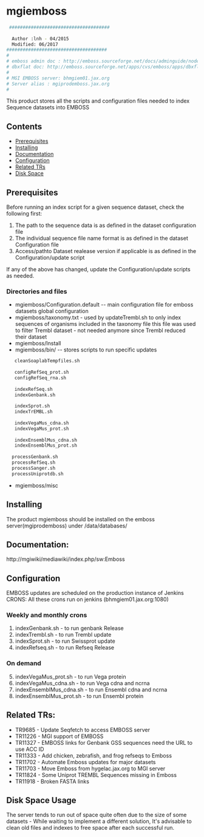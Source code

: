 # mgiemboss

```bash 
 #####################################
 
  Author :lnh - 04/2015
  Modified: 06/2017
#####################################
#
# emboss admin doc : http://emboss.sourceforge.net/docs/adminguide/node19.html
# dbxflat doc: http://emboss.sourceforge.net/apps/cvs/emboss/apps/dbxflat.html
#
# MGI EMBOSS server: bhmgiem01.jax.org
# Server alias : mgiprodemboss.jax.org
#
```
This product stores all the scripts and configuration files needed to index Sequence datasets into EMBOSS 

## Contents
- [Prerequisites](#prerequisites)
- [Installing](#installing)
- [Documentation](#documentation)
- [Configuration](#configuration)
- [Related TRs](#related-trs)
- [Disk Space](#disk-space-usage)

## Prerequisites 
Before running an index script for a given sequence dataset, check the following first:

 1. The path to the sequence data is as defined in the dataset configuration file
 2. The individual sequence file name format is as defined in the dataset Configuration file
 3. Access/pathto Dataset realease version if applicable is as defined in the Configuration/update script 
   
If any of the above has changed, update the Configuration/update scripts as needed. 

### Directories and files

 * mgiemboss/Configuration.default  -- main configuration file for emboss datasets global configuration
 * mgiemboss/taxonomy.txt - used by updateTrembl.sh  to only index sequences of organisms included in the taxonomy file
  this file was used to filter Trembl dataset - not needed anymore since Trembl reduced their dataset
 * mgiemboss/Install   
 * mgiemboss/bin/      -- stores scripts  to run specific updates 
 ```bash
    cleanSoaplabTempfiles.sh  
    
    configRefSeq_prot.sh	  
    configRefSeq_rna.sh	  
    
    indexRefSeq.sh		
    indexGenbank.sh	
    
    indexSprot.sh	
    indexTrEMBL.sh
   
    indexVegaMus_cdna.sh
    indexVegaMus_prot.sh
    
    indexEnsemblMus_cdna.sh
    indexEnsemblMus_prot.sh
    
   processGenbank.sh
   processRefSeq.sh
   processSanger.sh
   processUniprotdb.sh
```
 * mgiemboss/misc 
 
## Installing
The product mgiemboss should be installed on the emboss server(mgiprodemboss)
under /data/databases/

## Documentation:
http://mgiwiki/mediawiki/index.php/sw:Emboss

## Configuration 

EMBOSS updates are scheduled on the production instance of Jenkins
CRONS: All these crons run on jenkins (bhmgiem01.jax.org:1080)

### Weekly and monthly crons

1. indexGenbank.sh          - to run genbank Release
2. indexTrembl.sh           - to run Trembl update
3. indexSprot.sh            - to run Swissprot update
4. indexRefseq.sh           - to run Refseq Release

### On demand

5. indexVegaMus_prot.sh     - to run Vega protein 
6. indexVegaMus_cdna.sh     - to run Vega cdna and ncrna
7. indexEnsemblMus_cdna.sh  - to run Ensembl cdna and ncrna
8. indexEnsemblMus_prot.sh  - to run Ensembl protein


## Related TRs:
* TR9685  - Update Seqfetch to access EMBOSS server
* TR11226 - MGI support of EMBOSS
* TR11327 - EMBOSS links for Genbank GSS sequences need the URL to use ACC ID
* TR11333 - Add chicken, zebrafish, and frog refseqs to Emboss
* TR11702 - Automate Emboss updates for major datasets
* TR11703 - Move Emboss from hygelac.jax.org to MGI server
* TR11824 - Some Uniprot TREMBL Sequences missing in Emboss
* TR11918 - Broken FASTA links

## Disk Space Usage

The server tends to run out of space quite often due to the size of some datasets - While waiting to implement 
a different solution, It's advisable to clean old files and indexes to free space after each successful run.


